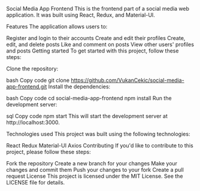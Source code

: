 Social Media App Frontend
This is the frontend part of a social media web application. It was built using React, Redux, and Material-UI.

Features
The application allows users to:

Register and login to their accounts
Create and edit their profiles
Create, edit, and delete posts
Like and comment on posts
View other users' profiles and posts
Getting started
To get started with this project, follow these steps:

Clone the repository:

bash
Copy code
git clone https://github.com/VukanCekic/social-media-app-frontend.git
Install the dependencies:

bash
Copy code
cd social-media-app-frontend
npm install
Run the development server:

sql
Copy code
npm start
This will start the development server at http://localhost:3000.

Technologies used
This project was built using the following technologies:

React
Redux
Material-UI
Axios
Contributing
If you'd like to contribute to this project, please follow these steps:

Fork the repository
Create a new branch for your changes
Make your changes and commit them
Push your changes to your fork
Create a pull request
License
This project is licensed under the MIT License. See the LICENSE file for details.
